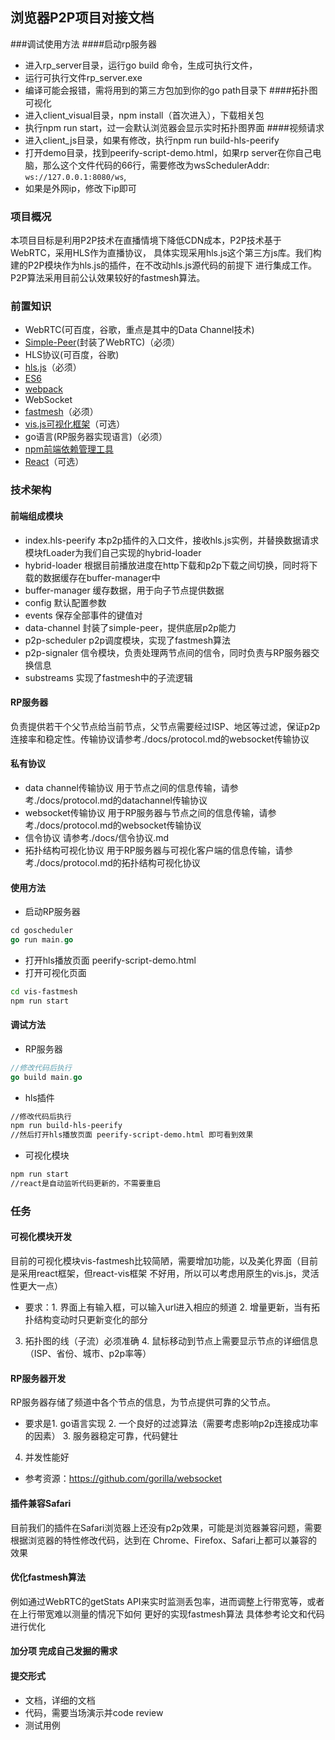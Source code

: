 ## 浏览器P2P项目对接文档

###调试使用方法
####启动rp服务器
- 进入rp_server目录，运行go build 命令，生成可执行文件，
- 运行可执行文件rp_server.exe
- 编译可能会报错，需将用到的第三方包加到你的go path目录下
####拓扑图可视化
- 进入client_visual目录，npm install（首次进入），下载相关包
- 执行npm run start，过一会默认浏览器会显示实时拓扑图界面
####视频请求
- 进入client_js目录，如果有修改，执行npm run build-hls-peerify
- 打开demo目录，找到peerify-script-demo.html，如果rp server在你自己电脑，那么这个文件代码的66行，需要修改为wsSchedulerAddr: `ws://127.0.0.1:8080/ws`,
- 如果是外网ip，修改下ip即可

### 项目概况
本项目目标是利用P2P技术在直播情境下降低CDN成本，P2P技术基于WebRTC，采用HLS作为直播协议，
具体实现采用hls.js这个第三方js库。我们构建的P2P模块作为hls.js的插件，在不改动hls.js源代码的前提下
进行集成工作。P2P算法采用目前公认效果较好的fastmesh算法。

### 前置知识
- WebRTC(可百度，谷歌，重点是其中的Data Channel技术) 
- [Simple-Peer](https://github.com/feross/simple-peer)(封装了WebRTC)（必须）
- HLS协议(可百度，谷歌)
- [hls.js](https://github.com/video-dev/hls.js)（必须）
- [ES6](http://es6.ruanyifeng.com/)
- [webpack](http://webpack.github.io/)
- WebSocket
- [fastmesh](http://xueshu.baidu.com/s?wd=paperuri%3A%280a483ef567e6cffa731e9b37cfa152c8%29&filter=sc_long_sign&sc_ks_para=q%3DFast-Mesh%3A%20A%20Low-Delay%20High-Bandwidth%20Mesh%20for%20Peer-to-Peer%20Live%20Streaming&sc_us=568579752793288703&tn=SE_baiduxueshu_c1gjeupa&ie=utf-8)（必须）
- [vis.js可视化框架](http://visjs.org/)（可选）
- go语言(RP服务器实现语言)（必须）
- [npm前端依赖管理工具](https://www.npmjs.com/)
- [React](https://reactjs.org/)（可选）

### 技术架构
#### 前端组成模块
- index.hls-peerify
本p2p插件的入口文件，接收hls.js实例，并替换数据请求模块fLoader为我们自己实现的hybrid-loader
- hybrid-loader
根据目前播放进度在http下载和p2p下载之间切换，同时将下载的数据缓存在buffer-manager中
- buffer-manager
缓存数据，用于向子节点提供数据
- config
默认配置参数
- events
保存全部事件的键值对
- data-channel
封装了simple-peer，提供底层p2p能力
- p2p-scheduler
p2p调度模块，实现了fastmesh算法
- p2p-signaler
信令模块，负责处理两节点间的信令，同时负责与RP服务器交换信息
- substreams
实现了fastmesh中的子流逻辑

#### RP服务器
负责提供若干个父节点给当前节点，父节点需要经过ISP、地区等过滤，保证p2p连接率和稳定性。传输协议请参考./docs/protocol.md的websocket传输协议

#### 私有协议
- data channel传输协议
用于节点之间的信息传输，请参考./docs/protocol.md的datachannel传输协议
- websocket传输协议
用于RP服务器与节点之间的信息传输，请参考./docs/protocol.md的websocket传输协议
- 信令协议
请参考./docs/信令协议.md
- 拓扑结构可视化协议
用于RP服务器与可视化客户端的信息传输，请参考./docs/protocol.md的拓扑结构可视化协议

#### 使用方法
- 启动RP服务器
```go
cd goscheduler
go run main.go
```
- 打开hls播放页面 peerify-script-demo.html
- 打开可视化页面
```bash
cd vis-fastmesh
npm run start
```

#### 调试方法
- RP服务器
```go
//修改代码后执行
go build main.go
```
- hls插件
```bash
//修改代码后执行
npm run build-hls-peerify
//然后打开hls播放页面 peerify-script-demo.html 即可看到效果
```
- 可视化模块
```bash
npm run start
//react是自动监听代码更新的，不需要重启
```

### 任务
#### 可视化模块开发
目前的可视化模块vis-fastmesh比较简陋，需要增加功能，以及美化界面（目前是采用react框架，但react-vis框架
不好用，所以可以考虑用原生的vis.js，灵活性更大一点）
- 要求：1. 界面上有输入框，可以输入url进入相应的频道  2. 增量更新，当有拓扑结构变动时只更新变化的部分
3. 拓扑图的线（子流）必须准确  4. 鼠标移动到节点上需要显示节点的详细信息（ISP、省份、城市、p2p率等）

#### RP服务器开发
RP服务器存储了频道中各个节点的信息，为节点提供可靠的父节点。
- 要求是1. go语言实现  2. 一个良好的过滤算法（需要考虑影响p2p连接成功率的因素） 3. 服务器稳定可靠，代码健壮
4. 并发性能好
- 参考资源：https://github.com/gorilla/websocket

#### 插件兼容Safari
目前我们的插件在Safari浏览器上还没有p2p效果，可能是浏览器兼容问题，需要根据浏览器的特性修改代码，达到在
Chrome、Firefox、Safari上都可以兼容的效果

#### 优化fastmesh算法
例如通过WebRTC的getStats API来实时监测丢包率，进而调整上行带宽等，或者在上行带宽难以测量的情况下如何
更好的实现fastmesh算法
具体参考论文和代码进行优化

#### 加分项 完成自己发掘的需求

#### 提交形式
- 文档，详细的文档
- 代码，需要当场演示并code review
- 测试用例




